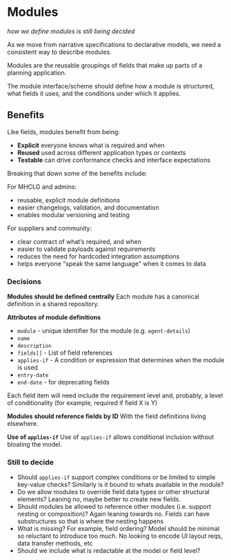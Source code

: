# Modules

_how we define modules is still being decided_

As we move from narrative specifications to declarative models, we need a consistent way to describe modules. 

Modules are the reusable groupings of fields that make up parts of a planning application.

The module interface/scheme should define how a module is structured, what fields it uses, and the conditions under which it applies.

## Benefits

Like fields, modules benefit from being:

* **Explicit** everyone knows what is required and when
* **Reused** used across different application types or contexts
* **Testable** can drive conformance checks and interface expectations


Breaking that down some of the benefits include:

For MHCLG and admins:

* reusable, explicit module definitions
* easier changelogs, validation, and documentation
* enables modular versioning and testing

For suppliers and community:

* clear contract of what’s required, and when
* easier to validate payloads against requirements
* reduces the need for hardcoded integration assumptions
* helps everyone "speak the same language" when it comes to data

### Decisions

**Modules should be defined centrally**
Each module has a canonical definition in a shared repository.

**Attributes of module definitions**

* `module` -  unique identifier for the module (e.g. `agent-details`)
* `name`
* `description`
* `fields[]` - List of field references
* `applies-if` - A condition or expression that determines when the module is used
* `entry-date`
* `end-date` - for deprecating fields

Each field item will need include the requirement level and, probably, a level of conditionality (for example, required if field X is Y)

**Modules should reference fields by ID**
With the field definitions living elsewhere.

**Use of `applies-if`**
Use of `applies-if` allows conditional inclusion without bloating the model.

### Still to decide

* Should `applies-if` support complex conditions or be limited to simple key-value checks?
  Similarly is it bound to whats available in the module?
* Do we allow modules to override field data types or other structural elements?
  Leaning no, maybe better to create new fields.
* Should modules be allowed to reference other modules (i.e. support nesting or composition)?
  Again leaning towards no. Fields can have substructures so that is where the nesting happens
* What is missing? For example, field ordering?
  Model should be minimal so reluctant to introduce too much. No looking to encode UI layout reqs, data transfer methods, etc
* Should we include what is redactable at the model or field level?

